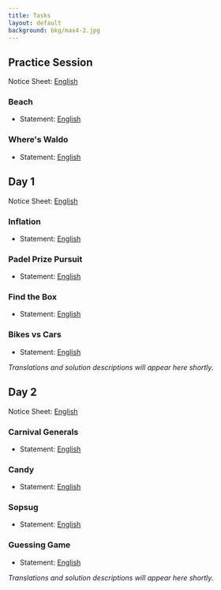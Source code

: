 ```yaml
---
title: Tasks
layout: default
background: bkg/max4-2.jpg
---
```


## Practice Session

Notice Sheet: [English](/assets/tasks/day1/notice.pdf)

### Beach
  * Statement: [English](/assets/tasks/practice/beach-ISC.pdf)

### Where's Waldo
  * Statement: [English](/assets/tasks/practice/whereswaldo-ISC.pdf)

## Day 1

Notice Sheet: [English](/assets/tasks/day1/notice.pdf)

### Inflation 
  * Statement: [English](/assets/tasks/day1/inflation.pdf)

### Padel Prize Pursuit
  * Statement: [English](/assets/tasks/day1/ppp.pdf)

### Find the Box
  * Statement: [English](/assets/tasks/day1/findthebox.pdf)

### Bikes vs Cars
  * Statement: [English](/assets/tasks/day1/bikesvscars.pdf)

*Translations and solution descriptions will appear here shortly.*

## Day 2

Notice Sheet: [English](/assets/tasks/day1/notice.pdf)

### Carnival Generals
  * Statement: [English](/assets/tasks/day2/carnival.pdf)

### Candy
  * Statement: [English](/assets/tasks/day2/candy.pdf)

### Sopsug
  * Statement: [English](/assets/tasks/day2/sopsug.pdf)

### Guessing Game
  * Statement: [English](/assets/tasks/day2/guessinggame.pdf)

*Translations and solution descriptions will appear here shortly.*



